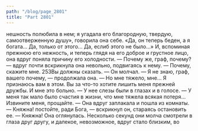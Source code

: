 ```yaml
---
path: "/blog/page_2801"
title: "Part 2801"
---
```


нешность полюбила в нем; я угадала его благородную, твердую, самоотверженную душу», говорила она себе. «Да, он теперь беден, а я богата... Да, только от этого... Да, еслиб этого не было...»
И, вспоминая прежнюю его нежность, и теперь глядя на его доброе и грустное лицо, она вдруг поняла причину его холодности.
— Почему же, граф, почему? — вдруг почти вскрикнула она невольно, подвигаясь к нему. — Почему, скажите мне. 253Вы должны сказать. — Он молчал. — Я не знаю, граф, вашего почему, — продолжала она. — Но мне тяжело, мне... Я признаюсь вам в этом. Вы за что-то хотите лишить меня прежней дружбы. И мне это больно. — У нее слезы были в глазах и в голосе. — У меня так мало было счастия в жизни, что мне тяжела всякая потеря... Извините меня, прощайте. — Она вдруг заплакала и пошла из комнаты.
— Княжна! постойте, ради Бога, — вскрикнул он, стараясь остановить ее. — Княжна!
Она оглянулась. Несколько секунд они молча смотрели в глаза друг другу, и далекое, невозможное, вдруг стало близким, во
